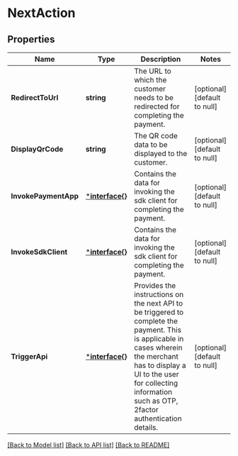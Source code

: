 # NextAction

## Properties
Name | Type | Description | Notes
------------ | ------------- | ------------- | -------------
**RedirectToUrl** | **string** | The URL to which the customer needs to be redirected for completing the payment. | [optional] [default to null]
**DisplayQrCode** | **string** | The QR code data to be displayed to the customer. | [optional] [default to null]
**InvokePaymentApp** | [***interface{}**](interface{}.md) | Contains the data for invoking the sdk client for completing the payment. | [optional] [default to null]
**InvokeSdkClient** | [***interface{}**](interface{}.md) | Contains the data for invoking the sdk client for completing the payment. | [optional] [default to null]
**TriggerApi** | [***interface{}**](interface{}.md) | Provides the instructions on the next API to be triggered to complete the payment. This is applicable in cases wherein the merchant has to display a UI to the user for collecting information such as OTP, 2factor authentication details. | [optional] [default to null]

[[Back to Model list]](../README.md#documentation-for-models) [[Back to API list]](../README.md#documentation-for-api-endpoints) [[Back to README]](../README.md)

